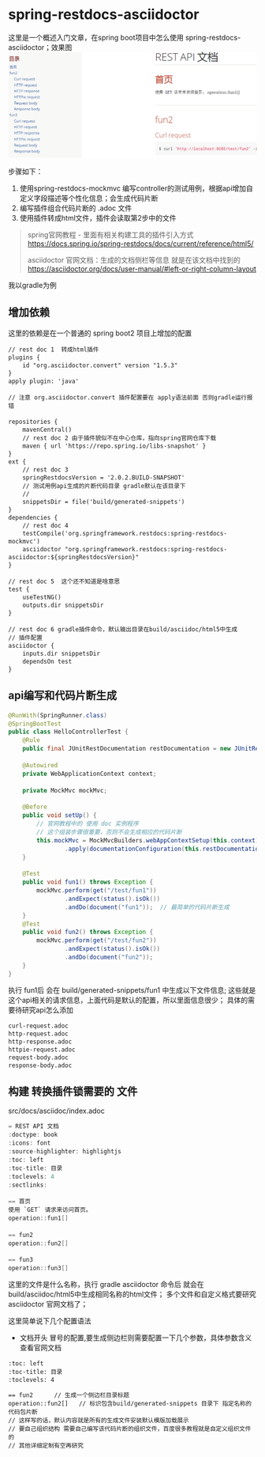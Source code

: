 # spring-restdocs-asciidoctor


这里是一个概述入门文章，在spring boot项目中怎么使用 spring-restdocs-asciidoctor；效果图
![](/assets/image/spring/spring_restdocs_asciidoctor/snipaste_20180719_111106.png)

步骤如下：

1. 使用spring-restdocs-mockmvc 编写controller的测试用例，根据api增加自定义字段描述等个性化信息；会生成代码片断
2. 编写插件组合代码片断的 .adoc 文件
3. 使用插件转成html文件，插件会读取第2步中的文件


> spring官网教程 - 里面有相关构建工具的插件引入方式
> https://docs.spring.io/spring-restdocs/docs/current/reference/html5/
>
> asciidoctor 官网文档：生成的文档侧栏等信息 就是在该文档中找到的
> https://asciidoctor.org/docs/user-manual/#left-or-right-column-layout

我以gradle为例

## 增加依赖

这里的依赖是在一个普通的 spring boot2 项目上增加的配置
```
// rest doc 1  转成html插件
plugins {
    id "org.asciidoctor.convert" version "1.5.3"
}
apply plugin: 'java'

// 注意 org.asciidoctor.convert 插件配置要在 apply语法前面 否则gradle运行报错

repositories {
    mavenCentral()
    // rest doc 2 由于插件貌似不在中心仓库，指向spring官网仓库下载
    maven { url 'https://repo.spring.io/libs-snapshot' }
}
ext {
    // rest doc 3
    springRestdocsVersion = '2.0.2.BUILD-SNAPSHOT'
    // 测试用例api生成的片断代码目录 gradle默认在该目录下
    //  
    snippetsDir = file('build/generated-snippets')
}
dependencies {
    // rest doc 4
    testCompile('org.springframework.restdocs:spring-restdocs-mockmvc')
    asciidoctor "org.springframework.restdocs:spring-restdocs-asciidoctor:${springRestdocsVersion}"
}

// rest doc 5  这个还不知道是啥意思
test {
    useTestNG()
    outputs.dir snippetsDir
}

// rest doc 6 gradle插件命令，默认输出目录在build/asciidoc/html5中生成
// 插件配置
asciidoctor {
    inputs.dir snippetsDir
    dependsOn test
}
```

## api编写和代码片断生成
```java
@RunWith(SpringRunner.class)
@SpringBootTest
public class HelloControllerTest {
    @Rule
    public final JUnitRestDocumentation restDocumentation = new JUnitRestDocumentation();
    
    @Autowired
    private WebApplicationContext context;

    private MockMvc mockMvc;

    @Before
    public void setUp() {
        // 官网教程中的 使用 doc 实例程序
        // 这个组装步骤很重要，否则不会生成相应的代码片断
        this.mockMvc = MockMvcBuilders.webAppContextSetup(this.context)
                .apply(documentationConfiguration(this.restDocumentation)).build();
    }
    
    @Test
    public void fun1() throws Exception {
        mockMvc.perform(get("/test/fun1"))
                .andExpect(status().isOk())
                .andDo(document("fun1"));  // 最简单的代码片断生成
    }
    @Test
    public void fun2() throws Exception {
        mockMvc.perform(get("/test/fun2"))
                .andExpect(status().isOk())
                .andDo(document("fun2"));
    }
}
```

执行 fun1后 会在  build/generated-snippets/fun1 中生成以下文件信息; 这些就是这个api相关的请求信息，上面代码是默认的配置，所以里面信息很少； 具体的需要待研究api怎么添加

```
curl-request.adoc
http-request.adoc
http-response.adoc
httpie-request.adoc
request-body.adoc
response-body.adoc
```

## 构建 转换插件锁需要的 文件
src/docs/asciidoc/index.adoc

```java
= REST API 文档
:doctype: book
:icons: font
:source-highlighter: highlightjs
:toc: left
:toc-title: 目录
:toclevels: 4
:sectlinks:

== 首页
使用 `GET` 请求来访问首页。
operation::fun1[]

== fun2
operation::fun2[]

== fun3
operation::fun3[]
```

这里的文件是什么名称，执行 gradle asciidoctor 命令后 就会在build/asciidoc/html5中生成相同名称的html文件； 多个文件和自定义格式要研究 asciidoctor 官网文档了；

这里简单说下几个配置语法

* 文档开头 冒号的配置,要生成侧边栏则需要配置一下几个参数，具体参数含义查看官网文档
```
:toc: left
:toc-title: 目录
:toclevels: 4
```
```
== fun2      // 生成一个侧边栏目录标题
operation::fun2[]   // 标识包含build/generated-snippets 目录下 指定名称的 代码包片断
// 这样写的话，默认内容就是所有的生成文件安装默认模版加载展示
// 要自己组织结构 需要自己编写该代码片断的组织文件，百度很多教程就是自定义组织文件的
// 其他详细定制有空再研究
```
